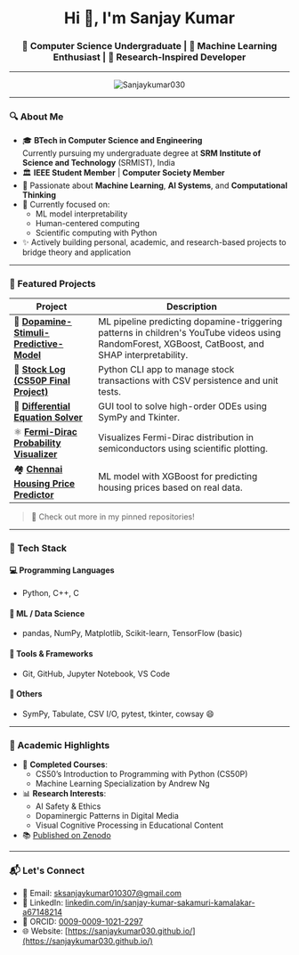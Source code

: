 <h1 align="center">Hi 👋, I'm Sanjay Kumar</h1>
<h3 align="center">📌 Computer Science Undergraduate | 🤖 Machine Learning Enthusiast | 🧪 Research-Inspired Developer</h3>

---

<p align="center">
  <img src="https://komarev.com/ghpvc/?username=Sanjaykumar030&label=Profile%20views&color=0e75b6&style=flat" alt="Sanjaykumar030" />
</p>

---

### 🔍 About Me

- 🎓 **BTech in Computer Science and Engineering**  
  Currently pursuing my undergraduate degree at **SRM Institute of Science and Technology** (SRMIST), India  
- 🏛️ **IEEE Student Member** | **Computer Society Member**
- 🤖 Passionate about **Machine Learning**, **AI Systems**, and **Computational Thinking**
- 🧠 Currently focused on:
  - ML model interpretability
  - Human-centered computing
  - Scientific computing with Python
- ✨ Actively building personal, academic, and research-based projects to bridge theory and application

---


### 🚀 Featured Projects

| Project | Description |
|---------|-------------|
| 🧠 [**Dopamine-Stimuli-Predictive-Model**](https://github.com/Sanjaykumar030/Dopamine-Stimuli-Predictive-Model) | ML pipeline predicting dopamine-triggering patterns in children's YouTube videos using RandomForest, XGBoost, CatBoost, and SHAP interpretability. |
| 🎨 [**Stock Log (CS50P Final Project)**](https://github.com/Sanjaykumar030/CS50P-FinalProject) | Python CLI app to manage stock transactions with CSV persistence and unit tests. |
| 🧮 [**Differential Equation Solver**](https://github.com/Sanjaykumar030/DiffEqnSolver) | GUI tool to solve high-order ODEs using SymPy and Tkinter. |
| ⚛️ [**Fermi-Dirac Probability Visualizer**](https://github.com/Sanjaykumar030/Fermi-Dirac-Probability-Visualizer) | Visualizes Fermi-Dirac distribution in semiconductors using scientific plotting. |
| 🏘️ [**Chennai Housing Price Predictor**](https://github.com/Sanjaykumar030/Chennai-Housing-Model) | ML model with XGBoost for predicting housing prices based on real data. |


> 📌 Check out more in my pinned repositories!

---

### 🧰 Tech Stack

#### 💻 Programming Languages
- Python, C++, C

#### 🔬 ML / Data Science
- pandas, NumPy, Matplotlib, Scikit-learn, TensorFlow (basic)

#### 🧪 Tools & Frameworks
- Git, GitHub, Jupyter Notebook, VS Code

#### 📁 Others
- SymPy, Tabulate, CSV I/O, pytest, tkinter, cowsay 😄

---

### 📄 Academic Highlights

- 📘 **Completed Courses**:
  - CS50’s Introduction to Programming with Python (CS50P)
  - Machine Learning Specialization by Andrew Ng
- 📊 **Research Interests**:
  - AI Safety & Ethics
  - Dopaminergic Patterns in Digital Media
  - Visual Cognitive Processing in Educational Content
- 📚 [Published on Zenodo](https://zenodo.org/records/15593205)

---

### 📬 Let's Connect

- 📧 Email: [sksanjaykumar010307@gmail.com](mailto:sksanjaykumar010307@gmail.com)
- 🔗 LinkedIn: [linkedin.com/in/sanjay-kumar-sakamuri-kamalakar-a67148214](https://linkedin.com/in/sanjay-kumar-sakamuri-kamalakar-a67148214)
- 🧪 ORCID: [0009-0009-1021-2297](https://orcid.org/0009-0009-1021-2297)
- 🌐 Website: [https://sanjaykumar030.github.io/](https://sanjaykumar030.github.io/)


